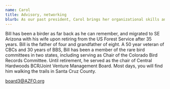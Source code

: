 ```yaml
---
name: Carol
title: Advisory, networking
blurb: As our past president, Carol brings her organizational skills and institutional memory to our organization.
---
```


Bill has been a birder as far back as he can remember, and migrated to SE Arizona with his wife upon retiring from the US Forest Service after 35 years. Bill is the father of four and grandfather of eight. A 50 year veteran of CBCs and 30 years of BBS, Bill has been a member of the rare bird committees in two states, including serving as Chair of the Colorado Bird Records Committee. Until retirement, he served as the chair of Central Hardwoods BCR/Joint Venture Management Board. Most days, you will find him walking the trails in Santa Cruz County.

[board3@AZFO.org](mailto:board3@AZFO.org)
